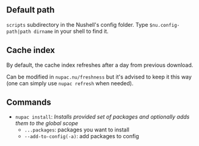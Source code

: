## Default path
`scripts` subdirectory in the Nushell's config folder. Type `$nu.config-path|path dirname` in your shell to find it.

## Cache index
By default, the cache index refreshes after a day from previous download. 

Can be modified in `nupac.nu/freshness` but it's advised to keep it this way (one can simply use `nupac refresh` when needed). 

## Commands
- `nupac install`: *Installs provided set of packages and optionally adds them to the global scope*
  - `...packages`: packages you want to install
  - `--add-to-config(-a)`: add packages to config
